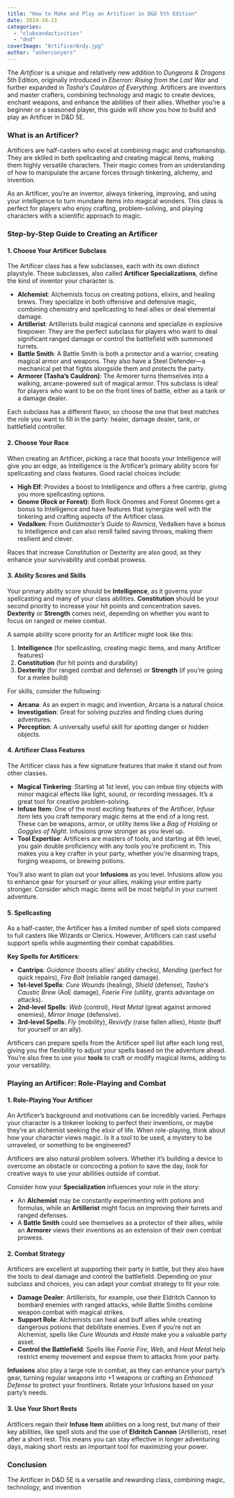 ```yaml
---
title: "How to Make and Play an Artificer in D&D 5th Edition"
date: 2024-10-21
categories: 
  - "clubsandactivities"
  - "dnd"
coverImage: "ArtificerArdy.jpg"
author: "asherconyers"
---
```


The _Artificer_ is a unique and relatively new addition to _Dungeons & Dragons_ 5th Edition, originally introduced in _Eberron: Rising from the Last War_ and further expanded in _Tasha's Cauldron of Everything_. Artificers are inventors and master crafters, combining technology and magic to create devices, enchant weapons, and enhance the abilities of their allies. Whether you're a beginner or a seasoned player, this guide will show you how to build and play an Artificer in D&D 5E.

### **What is an Artificer?**

Artificers are half-casters who excel at combining magic and craftsmanship. They are skilled in both spellcasting and creating magical items, making them highly versatile characters. Their magic comes from an understanding of how to manipulate the arcane forces through tinkering, alchemy, and invention.

As an Artificer, you’re an inventor, always tinkering, improving, and using your intelligence to turn mundane items into magical wonders. This class is perfect for players who enjoy crafting, problem-solving, and playing characters with a scientific approach to magic.

### **Step-by-Step Guide to Creating an Artificer**

#### 1\. **Choose Your Artificer Subclass**

The Artificer class has a few subclasses, each with its own distinct playstyle. These subclasses, also called **Artificer Specializations**, define the kind of inventor your character is.

- **Alchemist**: Alchemists focus on creating potions, elixirs, and healing brews. They specialize in both offensive and defensive magic, combining chemistry and spellcasting to heal allies or deal elemental damage.
- **Artillerist**: Artillerists build magical cannons and specialize in explosive firepower. They are the perfect subclass for players who want to deal significant ranged damage or control the battlefield with summoned turrets.
- **Battle Smith**: A Battle Smith is both a protector and a warrior, creating magical armor and weapons. They also have a Steel Defender—a mechanical pet that fights alongside them and protects the party.
- **Armorer (Tasha’s Cauldron)**: The Armorer turns themselves into a walking, arcane-powered suit of magical armor. This subclass is ideal for players who want to be on the front lines of battle, either as a tank or a damage dealer.

Each subclass has a different flavor, so choose the one that best matches the role you want to fill in the party: healer, damage dealer, tank, or battlefield controller.

#### 2\. **Choose Your Race**

When creating an Artificer, picking a race that boosts your Intelligence will give you an edge, as Intelligence is the Artificer’s primary ability score for spellcasting and class features. Good racial choices include:

- **High Elf**: Provides a boost to Intelligence and offers a free cantrip, giving you more spellcasting options.
- **Gnome (Rock or Forest)**: Both Rock Gnomes and Forest Gnomes get a bonus to Intelligence and have features that synergize well with the tinkering and crafting aspects of the Artificer class.
- **Vedalken**: From _Guildmaster’s Guide to Ravnica_, Vedalken have a bonus to Intelligence and can also reroll failed saving throws, making them resilient and clever.

Races that increase Constitution or Dexterity are also good, as they enhance your survivability and combat prowess.

#### 3\. **Ability Scores and Skills**

Your primary ability score should be **Intelligence**, as it governs your spellcasting and many of your class abilities. **Constitution** should be your second priority to increase your hit points and concentration saves. **Dexterity** or **Strength** comes next, depending on whether you want to focus on ranged or melee combat.

A sample ability score priority for an Artificer might look like this:

1. **Intelligence** (for spellcasting, creating magic items, and many Artificer features)
2. **Constitution** (for hit points and durability)
3. **Dexterity** (for ranged combat and defense) or **Strength** (if you’re going for a melee build)

For skills, consider the following:

- **Arcana**: As an expert in magic and invention, Arcana is a natural choice.
- **Investigation**: Great for solving puzzles and finding clues during adventures.
- **Perception**: A universally useful skill for spotting danger or hidden objects.

#### 4\. **Artificer Class Features**

The Artificer class has a few signature features that make it stand out from other classes.

- **Magical Tinkering**: Starting at 1st level, you can imbue tiny objects with minor magical effects like light, sound, or recording messages. It’s a great tool for creative problem-solving.
- **Infuse Item**: One of the most exciting features of the Artificer, _Infuse Item_ lets you craft temporary magic items at the end of a long rest. These can be weapons, armor, or utility items like a _Bag of Holding_ or _Goggles of Night_. Infusions grow stronger as you level up.
- **Tool Expertise**: Artificers are masters of tools, and starting at 6th level, you gain double proficiency with any tools you're proficient in. This makes you a key crafter in your party, whether you’re disarming traps, forging weapons, or brewing potions.

You’ll also want to plan out your **Infusions** as you level. Infusions allow you to enhance gear for yourself or your allies, making your entire party stronger. Consider which magic items will be most helpful in your current adventure.

#### 5\. **Spellcasting**

As a half-caster, the Artificer has a limited number of spell slots compared to full casters like Wizards or Clerics. However, Artificers can cast useful support spells while augmenting their combat capabilities.

**Key Spells for Artificers**:

- **Cantrips**: _Guidance_ (boosts allies’ ability checks), _Mending_ (perfect for quick repairs), _Fire Bolt_ (reliable ranged damage).
- **1st-level Spells**: _Cure Wounds_ (healing), _Shield_ (defense), _Tasha's Caustic Brew_ (AoE damage), _Faerie Fire_ (utility, grants advantage on attacks).
- **2nd-level Spells**: _Web_ (control), _Heat Metal_ (great against armored enemies), _Mirror Image_ (defensive).
- **3rd-level Spells**: _Fly_ (mobility), _Revivify_ (raise fallen allies), _Haste_ (buff for yourself or an ally).

Artificers can prepare spells from the Artificer spell list after each long rest, giving you the flexibility to adjust your spells based on the adventure ahead. You’re also free to use your **tools** to craft or modify magical items, adding to your versatility.

### **Playing an Artificer: Role-Playing and Combat**

#### 1\. **Role-Playing Your Artificer**

An Artificer’s background and motivations can be incredibly varied. Perhaps your character is a tinkerer looking to perfect their inventions, or maybe they’re an alchemist seeking the elixir of life. When role-playing, think about how your character views magic. Is it a tool to be used, a mystery to be unraveled, or something to be engineered?

Artificers are also natural problem solvers. Whether it’s building a device to overcome an obstacle or concocting a potion to save the day, look for creative ways to use your abilities outside of combat.

Consider how your **Specialization** influences your role in the story:

- An **Alchemist** may be constantly experimenting with potions and formulas, while an **Artillerist** might focus on improving their turrets and ranged defenses.
- A **Battle Smith** could see themselves as a protector of their allies, while an **Armorer** views their inventions as an extension of their own combat prowess.

#### 2\. **Combat Strategy**

Artificers are excellent at supporting their party in battle, but they also have the tools to deal damage and control the battlefield. Depending on your subclass and choices, you can adapt your combat strategy to fit your role.

- **Damage Dealer**: Artillerists, for example, use their Eldritch Cannon to bombard enemies with ranged attacks, while Battle Smiths combine weapon combat with magical strikes.
- **Support Role**: Alchemists can heal and buff allies while creating dangerous potions that debilitate enemies. Even if you’re not an Alchemist, spells like _Cure Wounds_ and _Haste_ make you a valuable party asset.
- **Control the Battlefield**: Spells like _Faerie Fire_, _Web_, and _Heat Metal_ help restrict enemy movement and expose them to attacks from your party.

**Infusions** also play a large role in combat, as they can enhance your party’s gear, turning regular weapons into +1 weapons or crafting an _Enhanced Defense_ to protect your frontliners. Rotate your Infusions based on your party’s needs.

#### 3\. **Use Your Short Rests**

Artificers regain their **Infuse Item** abilities on a long rest, but many of their key abilities, like spell slots and the use of **Eldritch Cannon** (Artillerist), reset after a short rest. This means you can stay effective in longer adventuring days, making short rests an important tool for maximizing your power.

### **Conclusion**

The Artificer in D&D 5E is a versatile and rewarding class, combining magic, technology, and invention
